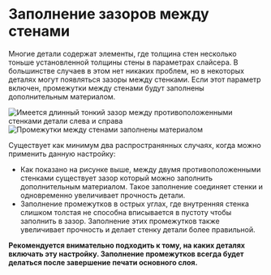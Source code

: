 Заполнение зазоров между стенами
====
Многие детали содержат элементы, где толщина стен несколько тоньше установленной толщины стены в параметрах слайсера. В большинстве случаев в этом нет никаких проблем, но в некоторых деталях могут появляться зазоры между стенками. Если этот параметр включен, промежутки между стенами будут заполнены дополнительным материалом.

![Имеется длинный тонкий зазор между противоположенными стенками детали слева и справа](../../../articles/images/fill_perimeter_gaps_disabled.png)
![Промежутки между стенами заполнены  материалом](../../../articles/images/fill_perimeter_gaps_enabled.png)

Существует как минимум два распространянных случаях, когда можно применить данную настройку:
* Как показано на рисунке выше, между двумя противоположенными стенками существует зазор который можно заполнить дополнительным материалом. Такое заполнение соединяет стенки и одновременно увеличивает прочность детали.
* Заполнение промежутков в острых углах, где внутренняя стенка слишком толстая не способна вписывается  в пустоту чтобы заполнить в зазор. Заполнение этих промежутков также увеличивает прочность и делает стенку детали более правильной.

**Рекомендуется внимательно подходить к тому, на каких деталях включать эту настройку. Заполнение промежутков всегда будет делаться после завершение печати основного слоя.**
